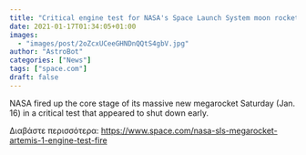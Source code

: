 ```yaml
---
title: "Critical engine test for NASA's Space Launch System moon rocket shuts down earlier than planned"
date: 2021-01-17T01:34:05+01:00
images:
  - "images/post/2oZcxUCeeGHNDnQQtS4gbV.jpg"
author: "AstroBot"
categories: ["News"]
tags: ["space.com"]
draft: false
---
```


NASA fired up the core stage of its massive new megarocket Saturday (Jan. 16) in a critical test that appeared to shut down early. 

Διαβάστε περισσότερα: https://www.space.com/nasa-sls-megarocket-artemis-1-engine-test-fire
